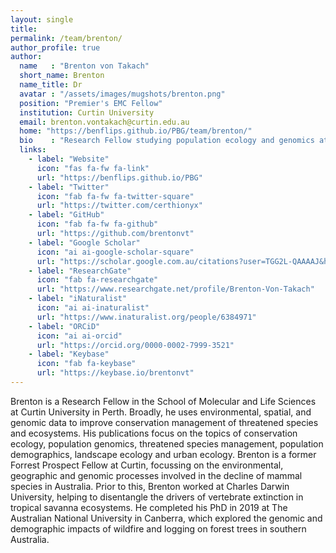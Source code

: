 ```yaml
---
layout: single
title:
permalink: /team/brenton/
author_profile: true
author:
  name   : "Brenton von Takach"
  short_name: Brenton
  name_title: Dr
  avatar : "/assets/images/mugshots/brenton.png"
  position: "Premier's EMC Fellow"
  institution: Curtin University
  email: brenton.vontakach@curtin.edu.au
  home: "https://benflips.github.io/PBG/team/brenton/"
  bio    : "Research Fellow studying population ecology and genomics at Curtin"
  links:
    - label: "Website"
      icon: "fas fa-fw fa-link"
      url: "https://benflips.github.io/PBG"
    - label: "Twitter"
      icon: "fab fa-fw fa-twitter-square"
      url: "https://twitter.com/certhionyx"
    - label: "GitHub"
      icon: "fab fa-fw fa-github"
      url: "https://github.com/brentonvt"
    - label: "Google Scholar"
      icon: "ai ai-google-scholar-square"
      url: "https://scholar.google.com.au/citations?user=TGG2L-QAAAAJ&hl"
    - label: "ResearchGate"
      icon: "fab fa-researchgate"
      url: "https://www.researchgate.net/profile/Brenton-Von-Takach"
    - label: "iNaturalist"
      icon: "ai ai-inaturalist"
      url: "https://www.inaturalist.org/people/6384971"
    - label: "ORCiD"
      icon: "ai ai-orcid"
      url: "https://orcid.org/0000-0002-7999-3521"
    - label: "Keybase"
      icon: "fab fa-keybase"
      url: "https://keybase.io/brentonvt"
---
```


Brenton is a Research Fellow in the School of Molecular and Life Sciences at Curtin University in Perth. Broadly, he uses environmental, spatial, and genomic data to improve conservation management of threatened species and ecosystems. His publications focus on the topics of conservation ecology, population genomics, threatened species management, population demographics, landscape ecology and urban ecology. Brenton is a former Forrest Prospect Fellow at Curtin, focussing on the environmental, geographic and genomic processes involved in the decline of mammal species in Australia. Prior to this, Brenton worked at Charles Darwin University, helping to disentangle the drivers of vertebrate extinction in tropical savanna ecosystems. He completed his PhD in 2019 at The Australian National University in Canberra, which explored the genomic and demographic impacts of wildfire and logging on forest trees in southern Australia.